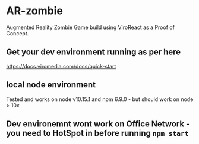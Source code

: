 # AR-zombie
Augmented Reality Zombie Game build using ViroReact as a Proof of Concept.

## Get your dev environment running as per here
https://docs.viromedia.com/docs/quick-start

## local node environment
Tested and works on node v10.15.1 and npm 6.9.0 - but should work on node > 10x

## Dev environemnt wont work on Office Network - you need to HotSpot in before running `npm start`



